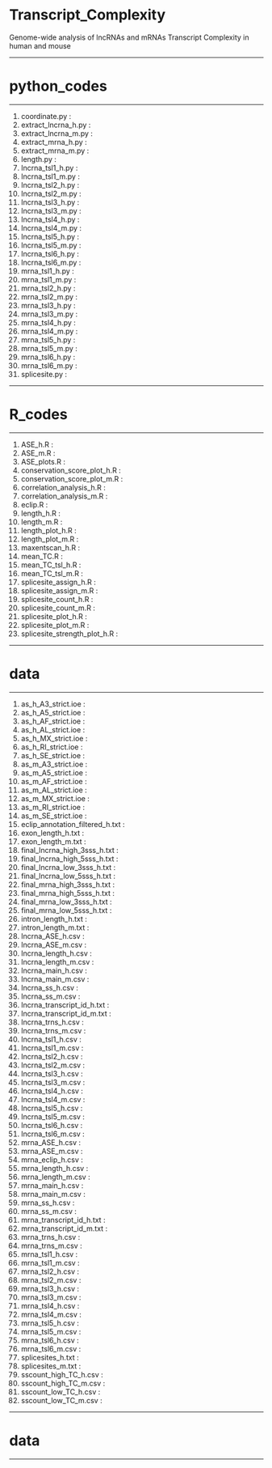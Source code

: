 # Transcript_Complexity
Genome-wide analysis of lncRNAs and mRNAs Transcript Complexity in human and mouse

--------------------------------
# python_codes
--------------------------------
1. coordinate.py : 
2. extract_lncrna_h.py :
3. extract_lncrna_m.py :
4. extract_mrna_h.py :
5. extract_mrna_m.py :
6. length.py :
7. lncrna_tsl1_h.py :
8. lncrna_tsl1_m.py :
9. lncrna_tsl2_h.py :
10. lncrna_tsl2_m.py :
11. lncrna_tsl3_h.py :
12. lncrna_tsl3_m.py :
13. lncrna_tsl4_h.py :
14. lncrna_tsl4_m.py :
15. lncrna_tsl5_h.py :
16. lncrna_tsl5_m.py :
17. lncrna_tsl6_h.py :
18. lncrna_tsl6_m.py :
19. mrna_tsl1_h.py :
20. mrna_tsl1_m.py :
21. mrna_tsl2_h.py :
22. mrna_tsl2_m.py :
23. mrna_tsl3_h.py :
24. mrna_tsl3_m.py :
25. mrna_tsl4_h.py :
26. mrna_tsl4_m.py :
27. mrna_tsl5_h.py :
28. mrna_tsl5_m.py :
29. mrna_tsl6_h.py :
30. mrna_tsl6_m.py :
31. splicesite.py :

--------------------------------
# R_codes
--------------------------------
1. ASE_h.R :
2. ASE_m.R :
3. ASE_plots.R :
4. conservation_score_plot_h.R :
5. conservation_score_plot_m.R :
6. correlation_analysis_h.R :
7. correlation_analysis_m.R :
8. eclip.R :
9. length_h.R :
10. length_m.R :
11. length_plot_h.R :
12. length_plot_m.R :
13. maxentscan_h.R :
14. mean_TC.R :
15. mean_TC_tsl_h.R :
16. mean_TC_tsl_m.R :
17. splicesite_assign_h.R :
18. splicesite_assign_m.R :
19. splicesite_count_h.R :
20. splicesite_count_m.R :
21. splicesite_plot_h.R :
22. splicesite_plot_m.R :
23. splicesite_strength_plot_h.R :

--------------------------------
# data
--------------------------------
1. as_h_A3_strict.ioe :
2. as_h_A5_strict.ioe :
3. as_h_AF_strict.ioe :
4. as_h_AL_strict.ioe :
5. as_h_MX_strict.ioe :
6. as_h_RI_strict.ioe :
7. as_h_SE_strict.ioe :
8. as_m_A3_strict.ioe :
9. as_m_A5_strict.ioe :
10. as_m_AF_strict.ioe :
11. as_m_AL_strict.ioe :
12. as_m_MX_strict.ioe :
13. as_m_RI_strict.ioe :
14. as_m_SE_strict.ioe :
15. eclip_annotation_filtered_h.txt :
16. exon_length_h.txt :
17. exon_length_m.txt :
18. final_lncrna_high_3sss_h.txt :
19. final_lncrna_high_5sss_h.txt :
20. final_lncrna_low_3sss_h.txt :
21. final_lncrna_low_5sss_h.txt :
22. final_mrna_high_3sss_h.txt :
23. final_mrna_high_5sss_h.txt :
24. final_mrna_low_3sss_h.txt :
25. final_mrna_low_5sss_h.txt :
26. intron_length_h.txt :
27. intron_length_m.txt :
28. lncrna_ASE_h.csv :
29. lncrna_ASE_m.csv :
30. lncrna_length_h.csv :
31. lncrna_length_m.csv :
32. lncrna_main_h.csv :
33. lncrna_main_m.csv :
34. lncrna_ss_h.csv :
35. lncrna_ss_m.csv :
36. lncrna_transcript_id_h.txt :
37. lncrna_transcript_id_m.txt :
38. lncrna_trns_h.csv :
39. lncrna_trns_m.csv :
40. lncrna_tsl1_h.csv :
41. lncrna_tsl1_m.csv :
42. lncrna_tsl2_h.csv :
43. lncrna_tsl2_m.csv :
44. lncrna_tsl3_h.csv :
45. lncrna_tsl3_m.csv :
46. lncrna_tsl4_h.csv :
47. lncrna_tsl4_m.csv :
48. lncrna_tsl5_h.csv :
49. lncrna_tsl5_m.csv :
50. lncrna_tsl6_h.csv :
51. lncrna_tsl6_m.csv :
52. mrna_ASE_h.csv :
53. mrna_ASE_m.csv :
54. mrna_eclip_h.csv :
55. mrna_length_h.csv :
56. mrna_length_m.csv :
57. mrna_main_h.csv :
58. mrna_main_m.csv :
59. mrna_ss_h.csv :
60. mrna_ss_m.csv :
61. mrna_transcript_id_h.txt :
62. mrna_transcript_id_m.txt :
63. mrna_trns_h.csv :
64. mrna_trns_m.csv :
65. mrna_tsl1_h.csv :
66. mrna_tsl1_m.csv :
67. mrna_tsl2_h.csv :
68. mrna_tsl2_m.csv :
69. mrna_tsl3_h.csv :
70. mrna_tsl3_m.csv :
71. mrna_tsl4_h.csv :
72. mrna_tsl4_m.csv :
73. mrna_tsl5_h.csv :
74. mrna_tsl5_m.csv :
75. mrna_tsl6_h.csv :
76. mrna_tsl6_m.csv :
77. splicesites_h.txt :
78. splicesites_m.txt :
79. sscount_high_TC_h.csv :
80. sscount_high_TC_m.csv :
81. sscount_low_TC_h.csv :
82. sscount_low_TC_m.csv :

--------------------------------
# data
--------------------------------
